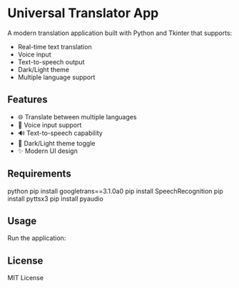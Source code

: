 # Universal Translator App

A modern translation application built with Python and Tkinter that supports:
- Real-time text translation
- Voice input
- Text-to-speech output
- Dark/Light theme
- Multiple language support

## Features
- 🌐 Translate between multiple languages
- 🎤 Voice input support
- 🔊 Text-to-speech capability
- 🌙 Dark/Light theme toggle
- ✨ Modern UI design

## Requirements 
python
pip install googletrans==3.1.0a0
pip install SpeechRecognition
pip install pyttsx3
pip install pyaudio

## Usage
Run the application:

## License
MIT License

